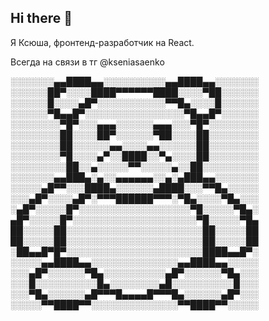 ## Hi there 👋

Я Ксюша, фронтенд-разработчик на React.

Всегда на связи в тг @kseniasaenko

░░░░░░░▄▄████▄▄░░░░░░░░░░▄▄████▄▄░░░░░░░
░░░░░░██▀░░░░████▀▀▀▀▀▀████░░░░▀██░░░░░░
░░░░░░█░░░░▄█▀░░░░░░░░░░░▀▀█▄░░░░█░░░░░░
░░░░░░▀█▄▄█▀░░░░░░░░░░░░░░░░▀█▄▄█▀░░░░░░
░░░░░░░░▀█▀░░░▄▄▄░░░░░░▄▄▄░░░▀█▀░░░░░░░░
░░░░░░░░██░░░░██▀░░░░░░▀██░░░░██░░░░░░░░
░░░░░░░░██░░░░░░▄▄░░░░▄▄░░░░░░██░░░░░░░░
░░░░░░░░▀█░░░░▄▀░░████░░▀▄░░░░██░░░░░░░░
░░░░░░░░░██░░▄░░░░░▀▀░░░░░▄░░██░░░░░░░░░
░░░░░░░▄▄███▄░▄░░▄▄▄▄▄▄░░▄░▄███▄▄░░░░░░░
░░░░░▄█▀▀░░░████▄░░░░░░▄████░░░▀▀█▄░░░░░
░░░▄█▀░░░░▄█▀░▀▀▀██████▀▀▀░▀█▄░░░░▀█▄░░░
░▄█▀░░░░░█▀░░░░░░░░░░░░░░░░░░▀█░░░░░▀█▄░
▄█▀░░░░░█▀░░░░░░░░░░░░░░░░░░░░▀█░░░░░▀█▄
██░░░░░██░░░░░░░░░░░░░░░░░░░░░░██░░░░░██
██░░░░░██░░░░░░░░░░░░░░░░░░░░░░██░░░░░██
░██▄▄█▀█▀░░░░░░░░░░░░░░░░░░░░░░████▄▄█▀░
░░░░░▄▄████▄▄░░░░░░░░░░░░░░▄▄████▄▄░░░░░
░░░▄█▀░░░░░░▀█▄░░░░░░░░░░▄█▀░░░░░░▀█▄░░░
░░░█░░░░░░░░░░█▄░░░░░░░░▄█░░░░░░░░░░█░░░
░░░▀█▄░░░░░░▄█▀▀▀█▄▄▄▄█▀▀▀█▄░░░░░░▄█▀░░░
░░░░░▀▀████▀▀░░░░░░░░░░░░░░▀▀████▀▀░░░░░

<!--
**insuperposition101/insuperposition101** is a ✨ _special_ ✨ repository because its `README.md` (this file) appears on your GitHub profile.

Here are some ideas to get you started:
JavaScript TypeScript React Redux Toolkit React Router Node.js Express.js NestJS MongoDB Postgres   Webpack Git Figma


- 🔭 I’m currently working on ...
- 🌱 I’m currently learning ...
- 👯 I’m looking to collaborate on ...
- 🤔 I’m looking for help with ...
- 💬 Ask me about ...
- 📫 How to reach me: ...
- 😄 Pronouns: ...
- ⚡ Fun fact: ...
-->
